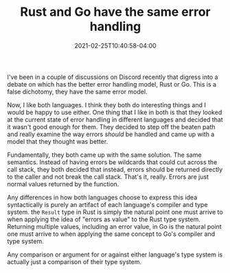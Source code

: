 ﻿---
title: Rust and Go have the same error handling
date: 2021-02-25T10:40:58-04:00
draft: false
---

I've been in a couple of discussions on Discord recently that digress into a
debate on which has the better error handling model, Rust or Go. This is a false
dichotomy, they have the same error model.

Now, I like both languages. I think they both do interesting things and I would
be happy to use either. One thing that I like in both is that they looked at the
current state of error handling in different languages and decided that it
wasn't good enough for them. They decided to step off the beaten path and really
examine the way errors _should_ be handled and came up with a model that they
thought was better.

Fundamentally, they both came up with the same solution. The same semantics.
Instead of having errors be wildcards that could cut across the call stack, they
both decided that instead, errors should be returned directly to the caller and
not break the call stack. That's it, really. Errors are just normal values
returned by the function.

Any differences in how both languages choose to express this idea syntactically
is purely an artifact of each language's compiler and type system. the `Result`
type in Rust is simply the natural point one must arrive to when applying the
idea of "errors as value" to the Rust type system. Returning multiple values,
including an error value, in Go is the natural point one must arrive to when
applying the same concept to Go's compiler and type system.

Any comparison or argument for or against either language's type system is
actually just a comparison of their type system.
